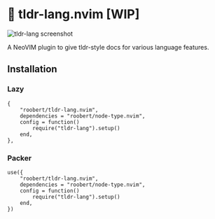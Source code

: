 # 🧭 tldr-lang.nvim [WIP]

![tldr-lang screenshot](https://user-images.githubusercontent.com/226654/216842102-c13c7cfb-aeba-4c84-9825-605c953e173e.gif)

A NeoVIM plugin to give tldr-style docs for various language features.

## Installation

### Lazy

```
{
    "roobert/tldr-lang.nvim",
    dependencies = "roobert/node-type.nvim",
    config = function()
        require("tldr-lang").setup()
    end,
},
```

### Packer

```
use({
    "roobert/tldr-lang.nvim",
    dependencies = "roobert/node-type.nvim",
    config = function()
        require("tldr-lang").setup()
    end,
})
```
